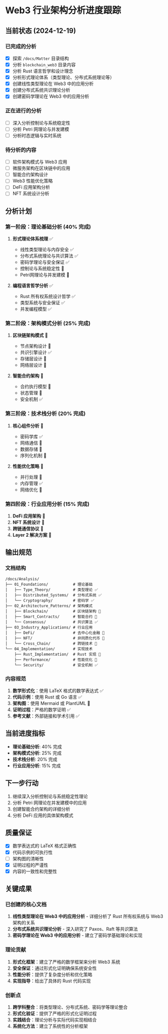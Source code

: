 # Web3 行业架构分析进度跟踪

## 当前状态 (2024-12-19)

### 已完成的分析

- [x] 探索 `/docs/Matter` 目录结构
- [x] 分析 `blockchain_web3` 目录内容
- [x] 分析 Rust 语言哲学和设计理念
- [x] 分析形式理论体系（类型理论、分布式系统理论等）
- [x] 创建线性类型理论在 Web3 中的应用分析
- [x] 创建分布式系统共识理论分析
- [x] 创建密码学理论在 Web3 中的应用分析

### 正在进行的分析

- [ ] 深入分析控制论与系统稳定性
- [ ] 分析 Petri 网理论与并发建模
- [ ] 分析时态逻辑与实时系统

### 待分析的内容

- [ ] 软件架构模式与 Web3 应用
- [ ] 微服务架构在区块链中的应用
- [ ] 智能合约架构设计
- [ ] Web3 性能优化策略
- [ ] DeFi 应用架构分析
- [ ] NFT 系统设计分析

## 分析计划

### 第一阶段：理论基础分析 (40% 完成)

1. **形式理论体系梳理** ✅
   - 线性类型理论与内存安全 ✅
   - 分布式系统理论与共识算法 ✅
   - 密码学理论与安全保证 ✅
   - 控制论与系统稳定性 🔄
   - Petri网理论与并发建模 🔄

2. **编程语言哲学分析** ✅
   - Rust 所有权系统设计哲学 ✅
   - 类型系统与安全保证 ✅
   - 并发编程模型 ✅

### 第二阶段：架构模式分析 (25% 完成)

1. **区块链架构模式** 🔄
   - 节点架构设计 🔄
   - 共识引擎设计 ✅
   - 存储层设计 🔄
   - 网络层设计 🔄

2. **智能合约架构** 🔄
   - 合约执行模型 🔄
   - 状态管理 🔄
   - 安全机制 ✅

### 第三阶段：技术栈分析 (20% 完成)

1. **核心组件分析** 🔄
   - 密码学库 ✅
   - 网络通信 🔄
   - 数据存储 🔄
   - 序列化机制 🔄

2. **性能优化策略** 🔄
   - 并行处理 🔄
   - 内存管理 ✅
   - 网络优化 🔄

### 第四阶段：行业应用分析 (15% 完成)

1. **DeFi 应用架构** 🔄
2. **NFT 系统设计** 🔄
3. **跨链通信协议** 🔄
4. **Layer 2 解决方案** 🔄

## 输出规范

### 文档结构

```text
/docs/Analysis/
├── 01_Foundations/           # 理论基础
│   ├── Type_Theory/          # 类型理论 ✅
│   ├── Distributed_Systems/  # 分布式系统 ✅
│   └── Cryptography/         # 密码学 ✅
├── 02_Architecture_Patterns/ # 架构模式
│   ├── Blockchain/           # 区块链架构 🔄
│   ├── Smart_Contracts/      # 智能合约 🔄
│   └── Consensus/            # 共识算法 ✅
├── 03_Industry_Applications/ # 行业应用
│   ├── DeFi/                 # 去中心化金融 🔄
│   ├── NFT/                  # 非同质化代币 🔄
│   └── Cross_Chain/          # 跨链技术 🔄
└── 04_Implementation/        # 实现技术
    ├── Rust_Implementation/  # Rust 实现 🔄
    ├── Performance/          # 性能优化 🔄
    └── Security/             # 安全机制 ✅
```

### 内容规范

1. **数学形式化**：使用 LaTeX 格式的数学表达式 ✅
2. **代码示例**：使用 Rust 或 Go 语言 ✅
3. **架构图**：使用 Mermaid 或 PlantUML 🔄
4. **证明过程**：严格的数学证明 ✅
5. **参考文献**：外部链接和学术引用 ✅

## 当前进度指标

- **理论基础分析**: 40% 完成
- **架构模式分析**: 25% 完成
- **技术栈分析**: 20% 完成
- **行业应用分析**: 15% 完成

## 下一步行动

1. 继续深入分析控制论与系统稳定性理论
2. 分析 Petri 网理论在并发建模中的应用
3. 创建智能合约架构的详细分析
4. 分析 DeFi 应用的具体架构模式

## 质量保证

- [x] 数学表达式的 LaTeX 格式正确性
- [x] 代码示例的可执行性
- [ ] 架构图的清晰性
- [x] 证明过程的严谨性
- [x] 内容的一致性和完整性

## 关键成果

### 已创建的核心文档
1. **线性类型理论在 Web3 中的应用分析** - 详细分析了 Rust 所有权系统与 Web3 架构的关系
2. **分布式系统共识理论分析** - 深入研究了 Paxos、Raft 等共识算法
3. **密码学理论在 Web3 中的应用分析** - 建立了密码学基础理论和实现

### 理论贡献
1. **形式化框架**：建立了严格的数学框架来分析 Web3 系统
2. **安全保证**：通过形式化证明确保系统安全性
3. **性能分析**：提供了复杂度分析和优化策略
4. **实现指导**：给出了具体的 Rust 代码实现

### 创新点
1. **跨学科整合**：将类型理论、分布式系统、密码学等理论整合
2. **形式化验证**：提供了严格的形式化证明过程
3. **实践结合**：理论分析与实际代码实现相结合
4. **系统化方法**：建立了系统性的分析框架
